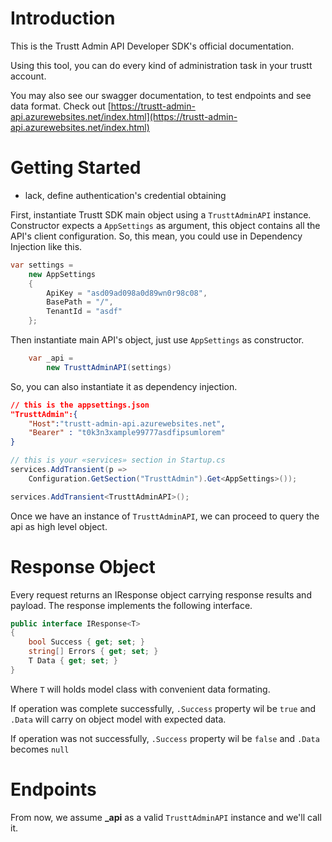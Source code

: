 # Introduction 

This is the Trustt Admin API Developer SDK's official documentation.

Using this tool, you can do every kind of administration task in your trustt account.

You may also see our swagger documentation, to test endpoints and see data format. Check out
[https://trustt-admin-api.azurewebsites.net/index.html](https://trustt-admin-api.azurewebsites.net/index.html)

# Getting Started

- lack, define authentication's credential obtaining

First, instantiate Trustt SDK main object using a `TrusttAdminAPI` instance. Constructor expects a `AppSettings` as argument, this object contains all the API's client configuration. So, this mean, you could use in Dependency Injection like this.

```C#
var settings = 
    new AppSettings 
    { 
        ApiKey = "asd09ad098a0d89wn0r98c08",
        BasePath = "/",
        TenantId = "asdf" 
    }; 
```

Then instantiate main API's object, just use `AppSettings` as constructor.

```C#
    var _api =
        new TrusttAdminAPI(settings)
```

So, you can also instantiate it as dependency injection.

```json
// this is the appsettings.json
"TrusttAdmin":{
    "Host":"trustt-admin-api.azurewebsites.net",
    "Bearer" : "t0k3n3xample99777asdfipsumlorem"
}
```

```C# 
// this is your «services» section in Startup.cs
services.AddTransient(p =>
    Configuration.GetSection("TrusttAdmin").Get<AppSettings>());

services.AddTransient<TrusttAdminAPI>();
```

Once we have an instance of `TrusttAdminAPI`, we can proceed to query the api as high level object. 

# Response Object

Every request returns an IResponse object carrying response results and payload. The response implements the following interface.

```C#
public interface IResponse<T>
{
    bool Success { get; set; }
    string[] Errors { get; set; }
    T Data { get; set; }
}
```

Where `T` will holds model class with convenient data formating. 

If operation was complete successfully, `.Success` property wil be `true` and `.Data` will carry on object model with expected data.

If operation was not successfully, `.Success` property wil be `false` and `.Data` becomes `null`

# Endpoints

From now, we assume **_api** as a valid `TrusttAdminAPI` instance and we'll call it.

## 